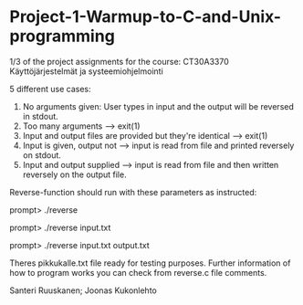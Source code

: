 # Project-1-Warmup-to-C-and-Unix-programming

1/3 of the project assignments for the course: CT30A3370 Käyttöjärjestelmät ja systeemiohjelmointi

5 different use cases:

1. No arguments given: User types in input and the output will be reversed in stdout.
2. Too many arguments --> exit(1)
3. Input and output files are provided but they're identical --> exit(1)
4. Input is given, output not --> input is read from file and printed reversely on stdout.
5. Input and output supplied --> input is read from file and then written reversely on the output file.

Reverse-function should run with these parameters as instructed:

prompt> ./reverse

prompt> ./reverse input.txt

prompt> ./reverse input.txt output.txt

Theres pikkukalle.txt file ready for testing purposes. Further information of how to program works you can check from reverse.c file comments. 

Santeri Ruuskanen; Joonas Kukonlehto
